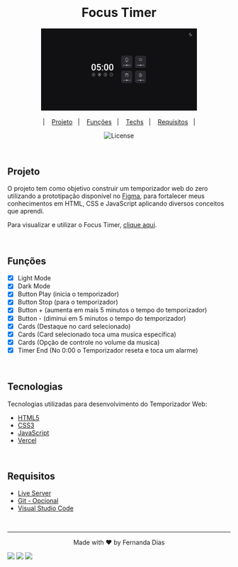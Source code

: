 ﻿﻿<h1 align="center"> Focus Timer</h1>

<p align="center">
  <img alt="temporizador" src=".github/preview.png" width="70%">
</p>

<p align="center">
  &nbsp;&nbsp;&nbsp;|&nbsp;&nbsp;&nbsp;
      <a href="#-project">Projeto</a>&nbsp;&nbsp;&nbsp;|&nbsp;&nbsp;&nbsp;
        <a href="#-techs">Funções</a>&nbsp;&nbsp;&nbsp;|&nbsp;&nbsp;&nbsp;
  <a href="#-techs">Techs</a>&nbsp;&nbsp;&nbsp;|&nbsp;&nbsp;&nbsp;
  <a href="#-requisitos">Requisitos</a>&nbsp;&nbsp;&nbsp;|&nbsp;&nbsp;&nbsp;
</p>

<p align="center">
  <img alt="License" src="https://img.shields.io/static/v1?label=license&message=MIT&color=49AA26&labelColor=000000">
</p>
<br>

## Projeto

O projeto tem como objetivo construir um temporizador web do zero utilizando a prototipação disponível no
<a href="https://www.figma.com/file/T53I9hcMCyeIVjrO7lbPme/Stage-05---Dark-Mode-FocusTimer-(Copy)?node-id=0%3A1" target="_blank">Figma</a>,
para fortalecer meus conhecimentos em HTML, CSS e JavaScript aplicando diversos conceitos que aprendi.

Para visualizar e utilizar o Focus Timer, <a href="https://focus-timer-iota.vercel.app/" target="_blank">clique aqui</a>.

<br/>

## Funções

- [x] Light Mode
- [x] Dark Mode
- [x] Button Play (inicia o temporizador)
- [x] Button Stop (para o temporizador)
- [x] Button + (aumenta em mais 5 minutos o tempo do temporizador)
- [x] Button - (diminui em 5 minutos o tempo do temporizador)
- [x] Cards (Destaque no card selecionado)
- [x] Cards (Card selecionado toca uma musica especifica)
- [x] Cards (Opção de controle no volume da musica)
- [x] Timer End (No 0:00 o Temporizador reseta e toca um alarme)

<br/>

## Tecnologias

Tecnologias utilizadas para desenvolvimento do Temporizador Web:

- [HTML5](https://www.w3schools.com/html/default.asp)
- [CSS3](https://www.w3schools.com/css/default.asp)
- [JavaScript](https://www.w3schools.com/js/)
- [Vercel](https://vercel.com/)

<br/>

## Requisitos

- [Live Server](https://marketplace.visualstudio.com/items?itemName=ritwickdey.LiveServer)
- [Git - Opcional](https://git-scm.com/)
- [Visual Studio Code](https://code.visualstudio.com/)

<br/>

---
<p align="center"> Made with ♥ by Fernanda Dias</p>
<div>
<p align="left">
<a href="https://www.linkedin.com/in/fernandadm/" target="_blank"><img src="https://img.shields.io/badge/-LinkedIn-%230077B5?style=for-the-badge&logo=linkedin&logoColor=white" target="_blank"></a>  
<a href = "mailto:fernandadias.dev@gmail.com"><img src="https://img.shields.io/badge/-Gmail-%23333?style=for-the-badge&logo=gmail&logoColor=white" target="_blank"></a>
<a href="https://instagram.com/ferandadias" target="_blank"><img src="https://img.shields.io/badge/-Instagram-%23E4405F?style=for-the-badge&logo=instagram&logoColor=white" target="_blank"></a>
</div>
